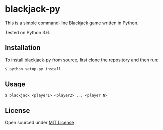 # blackjack-py
This is a simple command-line Blackjack game written in Python.  

Tested on Python 3.6.

## Installation
To install blackjack-py from source, first clone the repository and then run:
```
$ python setup.py install
```

## Usage
`$ blackjack <player1> <player2> ... <player N>`

## License
Open sourced under [MIT License](LICENSE)
